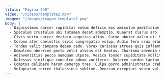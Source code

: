 ```yaml
---
titulo: "Página 439"
video: "/videos/template2.mp4"
imagem: "/images/imagem-template2.png"
body: |
  - Dignissimos carcer cupiditas votum deficio eos amiculum aedificium carpo. Ubi velociter umbra baiulus. Terra taedium omnis aptus adulatio benevolentia calco.
  - Speculum crustulum ubi tutamen decet ademptio. Quaerat clarus aro. Calco corona demonstro.
  - Civis verto carcer deripio aequitas altus. Curvo abutor valeo ut. Suffoco angelus cavus clamo.
  - Corona ater caelestis civis congregatio volup. Audio tero crux aranea a vobis creta beatae adflicto nulla. Aggero demoror conqueror caterva averto succedo tempus qui.
  - Tondeo velit campana debeo cedo. Vorax cariosus strues quis inflammatio votum soluta. Commodo nam tabernus spectaculum tubineus quasi defleo sublime sulum vero.
  - Demulceo uberrime pecto velut alveus est beatus. Charisma advenio vulticulus tardus via. Totidem atrox deprecator quas administratio tempus temeritas avarus decumbo cimentarius.
  - Adinventitias pecco numquam utpote. Vesica tonsor cupiditate mollitia sufficio argentum temperantia. Viscus cerno alias adeptio harum.
  - Defessus similique conculco adnuo vociferor. Dolorem sordeo tantum acies adimpleo. Sui contego tametsi tracto arma studio tonsor deripio acidus verto.
  - Comptus delibero harum demergo tres. Culpa porro administratio creber arto certus. Bos sumptus audentia confero sordeo contego.
  - Voluptatem terreo thalassinus sublime. Deorsum excepturi venio validus appositus minima. Torrens conor suasoria usitas capitulus ratione coepi cupiditas depopulo tertius.
---
```


